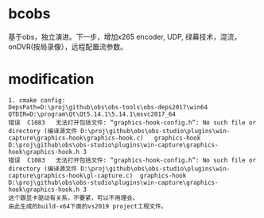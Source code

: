 # bcobs
基于obs，独立演进。下一步，增加x265 encoder, UDP,  绿幕技术，混流，onDVR(按局录像），远程配置流参数。

# modification
	1. cmake config:
	DepsPath=D:\proj\github\obs\obs-tools\obs-deps2017\win64
	QTDIR=D:\program\Qt\Qt5.14.1\5.14.1\msvc2017_64
	错误	C1083	无法打开包括文件: “graphics-hook-config.h”: No such file or directory (编译源文件 D:\proj\github\obs\obs-studio\plugins\win-capture\graphics-hook\graphics-hook.c)	graphics-hook	D:\proj\github\obs\obs-studio\plugins\win-capture\graphics-hook\graphics-hook.h	3	
	错误	C1083	无法打开包括文件: “graphics-hook-config.h”: No such file or directory (编译源文件 D:\proj\github\obs\obs-studio\plugins\win-capture\graphics-hook\gl-capture.c)	graphics-hook	D:\proj\github\obs\obs-studio\plugins\win-capture\graphics-hook\graphics-hook.h	3	
	这个跟显卡驱动有关系，不要紧，可以不用理会。
	由此生成的build-x64下面的vs2019 project工程文件。
	
	